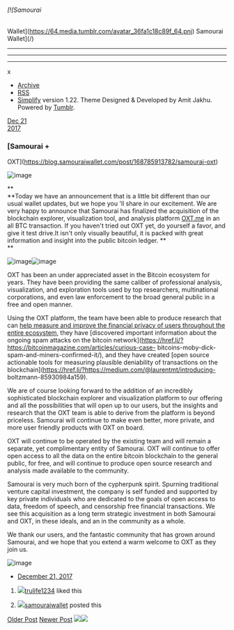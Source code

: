 ###### [![Samourai
Wallet](https://64.media.tumblr.com/avatar_36fa1c18c89f_64.pnj) Samourai
Wallet](/)

* * *

* * *

* * *

x

  * [Archive](/archive)
  * [RSS](https://blog.samouraiwallet.com/rss)
  * [Simplify](http://simplifytheme.tumblr.com) version 1.22. Theme Designed & Developed by [](http://amitjakhu.com)Amit Jakhu. Powered by [Tumblr](http://tumblr.com).

[Dec 21  
2017](https://blog.samouraiwallet.com/post/168785913782/samourai-oxt)

### [Samourai +
OXT](https://blog.samouraiwallet.com/post/168785913782/samourai-oxt)

![image](https://64.media.tumblr.com/b6a0884ea91a9fbeec813b1d2dbbb15c/tumblr_inline_p1b7opnTib1tu47rq_500.png)

**  
**Today we have an announcement that is a little bit different than our usual
wallet updates, but we hope you 'll share in our excitement. We are very happy
to announce that Samourai has finalized the acquisition of the blockchain
explorer, visualization tool, and analysis platform
[OXT.me](https://href.li/?https://oxt.me) in an all BTC transaction. If you
haven't tried out OXT yet, do yourself a favor, and give it test drive.It
isn't only visually beautiful, it is packed with great information and insight
into the public bitcoin ledger. **  
**

![image](https://64.media.tumblr.com/ad3a526439101584d5069ed49af18cf1/tumblr_inline_p1b7qvZqva1tu47rq_500.png)![image](https://64.media.tumblr.com/742395ab942ad795e6e8b0557f0b072d/tumblr_inline_p1b7qgOvsP1tu47rq_500.png)

OXT has been an under appreciated asset in the Bitcoin ecosystem for years.
They have been providing the same caliber of professional analysis,
visualization, and exploration tools used by top researchers, multinational
corporations, and even law enforcement to the broad general public in a free
and open manner.

Using the OXT platform, the team have been able to produce research that can
[help measure and improve the financial privacy of users throughout the entire
ecosystem](https://href.li/?https://gist.github.com/LaurentMT/e758767ca4038ac40aaf),
they have [discovered important information about the ongoing spam attacks on
the bitcoin
network](https://href.li/?https://bitcoinmagazine.com/articles/curious-case-
bitcoins-moby-dick-spam-and-miners-confirmed-it/), and they have created [open
source actionable tools for measuring plausible deniability of transactions on
the blockchain](https://href.li/?https://medium.com/@laurentmt/introducing-
boltzmann-85930984a159).  

We are of course looking forward to the addition of an incredibly
sophisticated blockchain explorer and visualization platform to our offering
and all the possibilities that will open up to our users, but the insights and
research that the OXT team is able to derive from the platform is beyond
priceless. Samourai will continue to make even better, more private, and more
user friendly products with OXT on board.

OXT will continue to be operated by the existing team and will remain a
separate, yet complimentary entity of Samourai. OXT will continue to offer
open access to all the data on the entire bitcoin blockchain to the general
public, for free, and will continue to produce open source research and
analysis made available to the community.  
  
Samourai is very much born of the cypherpunk spirit. Spurning traditional
venture capital investment, the company is self funded and supported by key
private individuals who are dedicated to the goals of open access to data,
freedom of speech, and censorship free financial transactions. We see this
acquisition as a long term strategic investment in both Samourai and OXT, in
these ideals, and an in the community as a whole.

We thank our users, and the fantastic community that has grown around
Samourai, and we hope that you extend a warm welcome to OXT as they join us.  
  

![image](https://64.media.tumblr.com/9cc10f249df8c41adff6ebecd9feb5a5/tumblr_inline_p1b7r8m18u1tu47rq_500.png)

  * [December 21, 2017](https://blog.samouraiwallet.com/post/168785913782/samourai-oxt)

  1. [![](https://assets.tumblr.com/images/default_avatar/cone_open_16.png)](https://trulife1234.tumblr.com/ "Sharing Love ")[trulife1234](https://trulife1234.tumblr.com/ "Sharing Love") liked this 

  2. [![](https://64.media.tumblr.com/avatar_36fa1c18c89f_16.pnj)](https://blog.samouraiwallet.com/ "Samourai Wallet")[samouraiwallet](https://blog.samouraiwallet.com/ "Samourai Wallet") posted this 

[Older Post](https://blog.samouraiwallet.com/post/167306611667) [Newer
Post](https://blog.samouraiwallet.com/post/169222582782)
![](https://px.srvcs.tumblr.com/impixu?T=1653239658&J=eyJ0eXBlIjoidXJsIiwidXJsIjoiaHR0cDovL2Jsb2cuc2Ftb3VyYWl3YWxsZXQuY29tL3Bvc3QvMTY4Nzg1OTEzNzgyL3NhbW91cmFpLW94dCIsInJlcXR5cGUiOjAsInJvdXRlIjoiL3Bvc3QvOmlkLzpzdW1tYXJ5Iiwibm9zY3JpcHQiOjF9&U=LHELIIODLG&K=558047f0ca9f9e9c6f919b0c7c0bd46e76cd366f195b6d3fe82cc4c3d62d9f3f&R=)![](https://px.srvcs.tumblr.com/impixu?T=1653239658&J=eyJ0eXBlIjoicG9zdCIsInVybCI6Imh0dHA6Ly9ibG9nLnNhbW91cmFpd2FsbGV0LmNvbS9wb3N0LzE2ODc4NTkxMzc4Mi9zYW1vdXJhaS1veHQiLCJyZXF0eXBlIjowLCJyb3V0ZSI6Ii9wb3N0LzppZC86c3VtbWFyeSIsInBvc3RzIjpbeyJwb3N0aWQiOiIxNjg3ODU5MTM3ODIiLCJibG9naWQiOjIzNTE1Mjc3Mywic291cmNlIjozM31dLCJub3NjcmlwdCI6MX0=&U=IIBPEHBPED&K=f2f7b3da995459b2832c9b6ab25a263b7f418ddca43660bad6640bc72fb3a0e4&R=)

